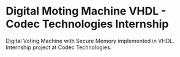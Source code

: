 # Digital Moting Machine VHDL - Codec Technologies Internship
Digital Voting Machine with Secure Memory implemented in VHDL. Internship project at Codec Technologies.
